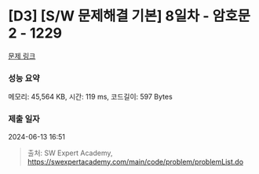# [D3] [S/W 문제해결 기본] 8일차 - 암호문2 - 1229 

[문제 링크](https://swexpertacademy.com/main/code/problem/problemDetail.do?contestProbId=AV14yIsqAHYCFAYD) 

### 성능 요약

메모리: 45,564 KB, 시간: 119 ms, 코드길이: 597 Bytes

### 제출 일자

2024-06-13 16:51



> 출처: SW Expert Academy, https://swexpertacademy.com/main/code/problem/problemList.do